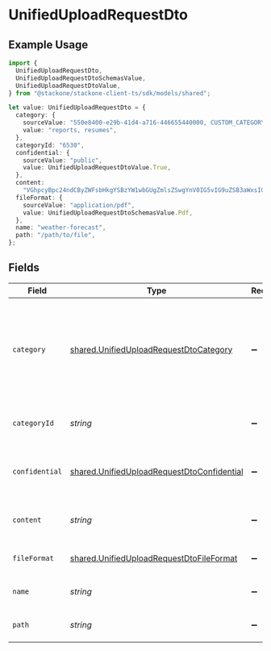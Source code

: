 # UnifiedUploadRequestDto

## Example Usage

```typescript
import {
  UnifiedUploadRequestDto,
  UnifiedUploadRequestDtoSchemasValue,
  UnifiedUploadRequestDtoValue,
} from "@stackone/stackone-client-ts/sdk/models/shared";

let value: UnifiedUploadRequestDto = {
  category: {
    sourceValue: "550e8400-e29b-41d4-a716-446655440000, CUSTOM_CATEGORY_NAME",
    value: "reports, resumes",
  },
  categoryId: "6530",
  confidential: {
    sourceValue: "public",
    value: UnifiedUploadRequestDtoValue.True,
  },
  content:
    "VGhpcyBpc24ndCByZWFsbHkgYSBzYW1wbGUgZmlsZSwgYnV0IG5vIG9uZSB3aWxsIGV2ZXIga25vdyE",
  fileFormat: {
    sourceValue: "application/pdf",
    value: UnifiedUploadRequestDtoSchemasValue.Pdf,
  },
  name: "weather-forecast",
  path: "/path/to/file",
};
```

## Fields

| Field                                                                                                               | Type                                                                                                                | Required                                                                                                            | Description                                                                                                         | Example                                                                                                             |
| ------------------------------------------------------------------------------------------------------------------- | ------------------------------------------------------------------------------------------------------------------- | ------------------------------------------------------------------------------------------------------------------- | ------------------------------------------------------------------------------------------------------------------- | ------------------------------------------------------------------------------------------------------------------- |
| `category`                                                                                                          | [shared.UnifiedUploadRequestDtoCategory](../../../sdk/models/shared/unifieduploadrequestdtocategory.md)             | :heavy_minus_sign:                                                                                                  | The category object for associating uploaded files. If both an ID and a name are provided, the ID takes precedence. |                                                                                                                     |
| `categoryId`                                                                                                        | *string*                                                                                                            | :heavy_minus_sign:                                                                                                  | The categoryId of the documents                                                                                     | 6530                                                                                                                |
| `confidential`                                                                                                      | [shared.UnifiedUploadRequestDtoConfidential](../../../sdk/models/shared/unifieduploadrequestdtoconfidential.md)     | :heavy_minus_sign:                                                                                                  | The confidentiality level of the file to be uploaded                                                                |                                                                                                                     |
| `content`                                                                                                           | *string*                                                                                                            | :heavy_minus_sign:                                                                                                  | The base64 encoded content of the file to upload                                                                    | VGhpcyBpc24ndCByZWFsbHkgYSBzYW1wbGUgZmlsZSwgYnV0IG5vIG9uZSB3aWxsIGV2ZXIga25vdyE                                     |
| `fileFormat`                                                                                                        | [shared.UnifiedUploadRequestDtoFileFormat](../../../sdk/models/shared/unifieduploadrequestdtofileformat.md)         | :heavy_minus_sign:                                                                                                  | The file format of the file                                                                                         |                                                                                                                     |
| `name`                                                                                                              | *string*                                                                                                            | :heavy_minus_sign:                                                                                                  | The filename of the file to upload                                                                                  | weather-forecast                                                                                                    |
| `path`                                                                                                              | *string*                                                                                                            | :heavy_minus_sign:                                                                                                  | The path for the file to be uploaded to                                                                             | /path/to/file                                                                                                       |